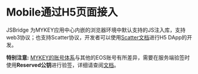 # Mobile通过H5页面接入

JSBridge 为MYKEY应用中心内嵌的浏览器环境中默认支持的JS注入库，支持web3协议；也支持Scatter协议，开发者可以使用[Scatter文档](https://get-scatter.com/developers/settingupforwebapps)进行H5 DApp的开发。

**特别注意:** [MYKEY的账号体系](../../dive-into-mykey/mykey-on-eos.md#mykey帐户结构)与其他的EOS账号有所差异，需要在服务端验签时使用**Reserved公钥**进行验签，详细请查阅[文档](../../dive-into-mykey/mykey-on-eos.md#2-dui-yu-yu-scatter-jian-rong-de-dapp)。



